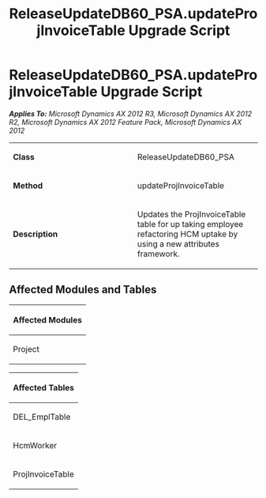 ﻿---
title: ReleaseUpdateDB60_PSA.updateProjInvoiceTable Upgrade Script
TOCTitle: ReleaseUpdateDB60_PSA.updateProjInvoiceTable Upgrade Script
ms:assetid: 1fec0419-a9b2-753f-366e-89ef138eea26
ms:mtpsurl: https://msdn.microsoft.com/en-us/library/JJ684876(v=AX.60)
ms:contentKeyID: 49707078
ms.date: 05/18/2015
mtps_version: v=AX.60
---

# ReleaseUpdateDB60\_PSA.updateProjInvoiceTable Upgrade Script 


_**Applies To:** Microsoft Dynamics AX 2012 R3, Microsoft Dynamics AX 2012 R2, Microsoft Dynamics AX 2012 Feature Pack, Microsoft Dynamics AX 2012_

<table>
<colgroup>
<col style="width: 50%" />
<col style="width: 50%" />
</colgroup>
<tbody>
<tr class="odd">
<td><p><strong>Class</strong></p></td>
<td><p>ReleaseUpdateDB60_PSA</p></td>
</tr>
<tr class="even">
<td><p><strong>Method</strong></p></td>
<td><p>updateProjInvoiceTable</p></td>
</tr>
<tr class="odd">
<td><p><strong>Description</strong></p></td>
<td><p>Updates the ProjInvoiceTable table for up taking employee refactoring HCM uptake by using a new attributes framework.</p></td>
</tr>
</tbody>
</table>


## Affected Modules and Tables

<table>
<colgroup>
<col style="width: 100%" />
</colgroup>
<thead>
<tr class="header">
<th><p>Affected Modules</p></th>
</tr>
</thead>
<tbody>
<tr class="odd">
<td><p>Project</p></td>
</tr>
</tbody>
</table>


<table>
<colgroup>
<col style="width: 100%" />
</colgroup>
<thead>
<tr class="header">
<th><p>Affected Tables</p></th>
</tr>
</thead>
<tbody>
<tr class="odd">
<td><p>DEL_EmplTable</p></td>
</tr>
<tr class="even">
<td><p>HcmWorker</p></td>
</tr>
<tr class="odd">
<td><p>ProjInvoiceTable</p></td>
</tr>
</tbody>
</table>

  


